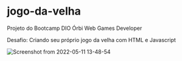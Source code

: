 # jogo-da-velha
Projeto do Bootcamp DIO Órbi Web Games Developer

Desafio: 
Criando seu próprio jogo da velha com HTML e Javascript

![Screenshot from 2022-05-11 13-48-54](https://user-images.githubusercontent.com/62563740/167904583-4d4a74d5-071d-47a0-9db5-cc37fa89e834.png)
